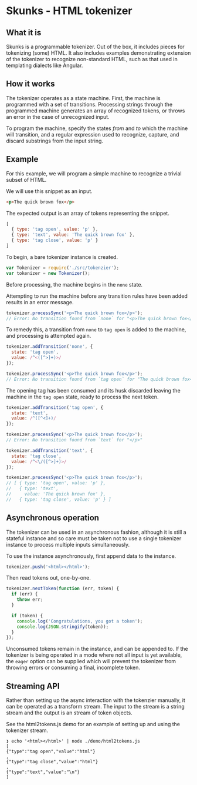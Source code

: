 # Skunks - HTML tokenizer

## What it is

Skunks is a programmable tokenizer. Out of the box, it includes pieces for tokenizing (some) HTML. It also includes examples demonstrating extension of the tokenizer to recognize non-standard HTML, such as that used in templating dialects like Angular.

## How it works

The tokenizer operates as a state machine. First, the machine is programmed with a set of transitions. Processing strings through the programmed machine generates an array of recognized tokens, or throws an error in the case of unrecognized input.

To program the machine, specify the states *from* and *to* which the machine will transition, and a regular expression used to recognize, capture, and discard substrings from the input string.

## Example

For this example, we will program a simple machine to recognize a trivial subset of HTML.

We will use this snippet as an input.

```html
<p>The quick brown fox</p>
```

The expected output is an array of tokens representing the snippet.

```javascript
[
  { type: 'tag open', value: 'p' },
  { type: 'text', value: 'The quick brown fox' },
  { type: 'tag close', value: 'p' }
]
```

To begin, a bare tokenizer instance is created.

```javascript
var Tokenizer = require('./src/tokenzier');
var tokenizer = new Tokenizer();
```

Before processing, the machine begins in the `none` state.

Attempting to run the machine before any transition rules have been added results in an error message.

```javascript
tokenizer.processSync('<p>The quick brown fox</p>');
// Error: No transition found from `none` for "<p>The quick brown fox</p>"
```

To remedy this, a transition from `none` to `tag open` is added to the machine, and processing is attempted again.

```javascript
tokenizer.addTransition('none', {
  state: 'tag open',
  value: /^<([^>]+)>/
});

tokenizer.processSync('<p>The quick brown fox</p>');
// Error: No transition found from `tag open` for "The quick brown fox</p>"
```

The opening tag has been consumed and its husk discarded leaving the machine in the `tag open` state, ready to process the next token.

```javascript
tokenizer.addTransition('tag open', {
  state: 'text',
  value: /^([^<]+)/
});

tokenizer.processSync('<p>The quick brown fox</p>');
// Error: No transition found from `text` for "</p>"

tokenizer.addTransition('text', {
  state: 'tag close',
  value: /^<\/([^>]+)>/
});

tokenizer.processSync('<p>The quick brown fox</p>');
// [ { type: 'tag open', value: 'p' },
//   { type: 'text',
//     value: 'The quick brown fox' },
//   { type: 'tag close', value: 'p' } ]
```

## Asynchronous operation

The tokenizer can be used in an asynchronous fashion, although it is still a stateful instance and so care must be taken not to use a single tokenizer instance to process multiple inputs simultaneously.

To use the instance asynchronously, first append data to the instance.

```javascript
tokenizer.push('<html></html>');
```

Then read tokens out, one-by-one.

```javascript
tokenizer.nextToken(function (err, token) {
  if (err) {
    throw err;
  }

  if (token) {
    console.log('Congratulations, you got a token');
    console.log(JSON.stringify(token));
  }
});
```

Unconsumed tokens remain in the instance, and can be appended to. If the tokenizer is being operated in a mode where not all input is yet available, the `eager` option can be supplied which will prevent the tokenizer from throwing errors or consuming a final, incomplete token.

## Streaming API

Rather than setting up the async interaction with the tokenzier manually, it can be operated as a transform stream. The input to the stream is a string stream and the output is an stream of token objects.

See the html2tokens.js demo for an example of setting up and using the tokenizer stream.

```
❯ echo '<html></html>' | node ./demo/html2tokens.js
[
{"type":"tag open","value":"html"}
,
{"type":"tag close","value":"html"}
,
{"type":"text","value":"\n"}
]
```
